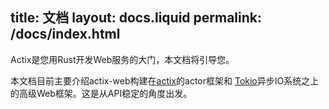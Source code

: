 title:  文档
layout: docs.liquid
permalink: /docs/index.html
---

Actix是您用Rust开发Web服务的大门，本文档将引导您。

本文档目前主要介绍actix-web构建在[actix](https://docs.rs/actix)的actor框架和 [Tokio](https://tokio.rs/)异步IO系统之上的高级Web框架。这是从API稳定的角度出发。
